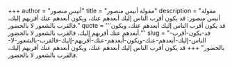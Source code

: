 +++
author = "أنيس منصور"
title = "مقولة أنيس منصور"
description = "مقولة أنيس منصور: قد يكون أقرب الناس إليك أبعدهم عنك، ويكون أبعدهم عنك أقربهم إليك، فالقرب بالشعور لا بالحضور."
quote = '''قد يكون أقرب الناس إليك أبعدهم عنك، ويكون أبعدهم عنك أقربهم إليك، فالقرب بالشعور لا بالحضور.''' 
slug = "قد-يكون-أقرب-الناس-إليك-أبعدهم-عنك-ويكون-أبعدهم-عنك-أقربهم-إليك-فالقرب-بالشعور-لا-بالحضور"
+++
قد يكون أقرب الناس إليك أبعدهم عنك، ويكون أبعدهم عنك أقربهم إليك، فالقرب بالشعور لا بالحضور.
